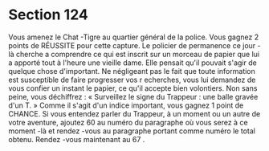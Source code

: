 # Section 124

Vous amenez le Chat -Tigre au quartier général de la police. Vous gagnez 2 points de
RÉUSSITE pour cette capture. Le policier de permanence ce jour -là cherche a
comprendre ce qui est inscrit sur un morceau de papier que lui a apporté tout à l'heure une
vieille dame. Elle pensait qu'il pouvait s'agir de quelque chose d'important. Ne négligeant
pas le fait que toute information est susceptible de faire progresser vos r echerches, vous
lui demandez de vous confier un instant le papier, ce qu'il accepte bien volontiers. Non
sans peine, vous déchiffrez : « Surveillez le signe du Trappeur : une balle gravée d'un T.
» Comme il s'agit d'un indice important, vous gagnez 1 point  de CHANCE. Si vous
entendez parler du Trappeur, à un moment ou un autre de votre aventure, ajoutez 60 au
numéro du paragraphe où vous serez à ce moment -là et rendez -vous au paragraphe
portant comme numéro le total obtenu. Rendez -vous maintenant au  67 .
